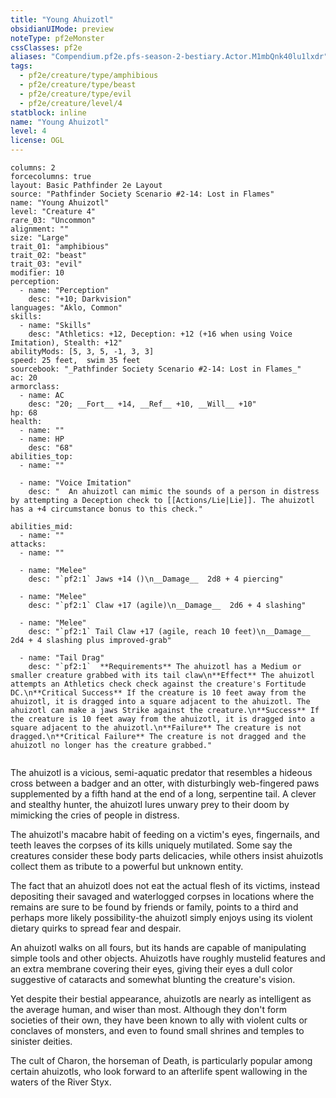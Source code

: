 ```yaml
---
title: "Young Ahuizotl"
obsidianUIMode: preview
noteType: pf2eMonster
cssClasses: pf2e
aliases: "Compendium.pf2e.pfs-season-2-bestiary.Actor.M1mbQnk40lu1lxdr" 
tags:
  - pf2e/creature/type/amphibious
  - pf2e/creature/type/beast
  - pf2e/creature/type/evil
  - pf2e/creature/level/4
statblock: inline
name: "Young Ahuizotl"
level: 4
license: OGL
---
```


```statblock
columns: 2
forcecolumns: true
layout: Basic Pathfinder 2e Layout
source: "Pathfinder Society Scenario #2-14: Lost in Flames"
name: "Young Ahuizotl"
level: "Creature 4"
rare_03: "Uncommon"
alignment: ""
size: "Large"
trait_01: "amphibious"
trait_02: "beast"
trait_03: "evil"
modifier: 10
perception:
  - name: "Perception"
    desc: "+10; Darkvision"
languages: "Aklo, Common"
skills:
  - name: "Skills"
    desc: "Athletics: +12, Deception: +12 (+16 when using Voice Imitation), Stealth: +12"
abilityMods: [5, 3, 5, -1, 3, 3]
speed: 25 feet,  swim 35 feet
sourcebook: "_Pathfinder Society Scenario #2-14: Lost in Flames_"
ac: 20
armorclass:
  - name: AC
    desc: "20; __Fort__ +14, __Ref__ +10, __Will__ +10"
hp: 68
health:
  - name: ""
  - name: HP
    desc: "68"
abilities_top:
  - name: ""

  - name: "Voice Imitation"
    desc: "  An ahuizotl can mimic the sounds of a person in distress by attempting a Deception check to [[Actions/Lie|Lie]]. The ahuizotl has a +4 circumstance bonus to this check."

abilities_mid:
  - name: ""
attacks:
  - name: ""

  - name: "Melee"
    desc: "`pf2:1` Jaws +14 ()\n__Damage__  2d8 + 4 piercing"

  - name: "Melee"
    desc: "`pf2:1` Claw +17 (agile)\n__Damage__  2d6 + 4 slashing"

  - name: "Melee"
    desc: "`pf2:1` Tail Claw +17 (agile, reach 10 feet)\n__Damage__  2d4 + 4 slashing plus improved-grab"

  - name: "Tail Drag"
    desc: "`pf2:1`  **Requirements** The ahuizotl has a Medium or smaller creature grabbed with its tail claw\n**Effect** The ahuizotl attempts an Athletics check check against the creature's Fortitude DC.\n**Critical Success** If the creature is 10 feet away from the ahuizotl, it is dragged into a square adjacent to the ahuizotl. The ahuizotl can make a jaws Strike against the creature.\n**Success** If the creature is 10 feet away from the ahuizotl, it is dragged into a square adjacent to the ahuizotl.\n**Failure** The creature is not dragged.\n**Critical Failure** The creature is not dragged and the ahuizotl no longer has the creature grabbed."
 
```



The ahuizotl is a vicious, semi-aquatic predator that resembles a hideous cross between a badger and an otter, with disturbingly web-fingered paws supplemented by a fifth hand at the end of a long, serpentine tail. A clever and stealthy hunter, the ahuizotl lures unwary prey to their doom by mimicking the cries of people in distress.

The ahuizotl's macabre habit of feeding on a victim's eyes, fingernails, and teeth leaves the corpses of its kills uniquely mutilated. Some say the creatures consider these body parts delicacies, while others insist ahuizotls collect them as tribute to a powerful but unknown entity.

The fact that an ahuizotl does not eat the actual flesh of its victims, instead depositing their savaged and waterlogged corpses in locations where the remains are sure to be found by friends or family, points to a third and perhaps more likely possibility-the ahuizotl simply enjoys using its violent dietary quirks to spread fear and despair.

An ahuizotl walks on all fours, but its hands are capable of manipulating simple tools and other objects. Ahuizotls have roughly mustelid features and an extra membrane covering their eyes, giving their eyes a dull color suggestive of cataracts and somewhat blunting the creature's vision.

Yet despite their bestial appearance, ahuizotls are nearly as intelligent as the average human, and wiser than most. Although they don't form societies of their own, they have been known to ally with violent cults or conclaves of monsters, and even to found small shrines and temples to sinister deities.

The cult of Charon, the horseman of Death, is particularly popular among certain ahuizotls, who look forward to an afterlife spent wallowing in the waters of the River Styx.
